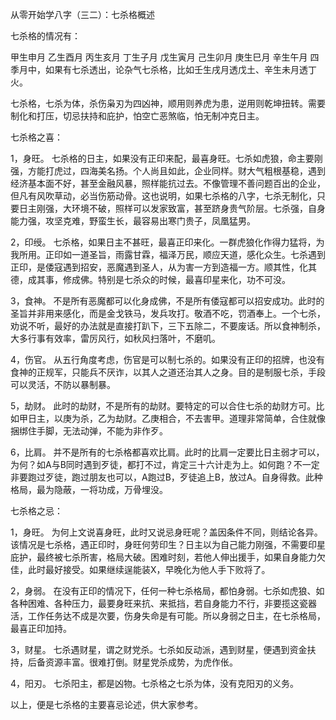 从零开始学八字（三二）：七杀格概述

七杀格的情况有：

甲生申月 乙生酉月 丙生亥月 丁生子月 戊生寅月 己生卯月 庚生巳月 辛生午月 四季月中，如果有七杀透出，论杂气七杀格，比如壬生戌月透戊土、辛生未月透丁火。

七杀格，七杀为体，杀伤枭刃为四凶神，顺用则养虎为患，逆用则乾坤扭转。需要制化和打压，切忌扶持和庇护，怕空亡恶煞临，怕无制冲克日主。

七杀格之喜：

1，身旺。 七杀格的日主，如果没有正印来配，最喜身旺。七杀如虎狼，命主要刚强，方能打虎过，四海美名扬。个人尚且如此，企业同样。财大气粗根基稳，遇到经济基本面不好，甚至金融风暴，照样能抗过去。不像管理不善问题百出的企业，但凡有风吹草动，必当伤筋动骨。这也说明，如果七杀格的八字，七杀无制化，只要日主刚强，大环境不破，照样可以发家致富，甚至跻身贵气阶层。七杀强，自身能力强，攻坚克难，野蛮生长，最容易出寒门贵子，凤凰猛男。

2，印绶。 七杀格，如果日主不甚旺，最喜正印来化。一群虎狼化作得力猛将，为我所用。正印如一道圣旨，雨露甘霖，福泽万民，顺应天道，感化众生。七杀遇到正印，是倭寇遇到招安，恶魔遇到圣人，从为害一方到造福一方。顺其性，化其德，成其事，修成佛。特别是七杀众的时候，最喜印星来化，功不可没。

3，食神。 不是所有恶魔都可以化身成佛，不是所有倭寇都可以招安成功。此时的圣旨并非用来感化，而是金戈铁马，发兵攻打。敬酒不吃，罚酒奉上。一个七杀，劝说不听，最好的办法就是直接打趴下，三下五除二，不要废话。所以食神制杀，大多行事有效率，雷厉风行，如秋风扫落叶，不磨叽。

4，伤官。 从五行角度考虑，伤官是可以制七杀的。如果没有正印的招牌，也没有食神的正规军，只能兵不厌诈，以其人之道还治其人之身。目的是制服七杀，手段可以灵活，不防以暴制暴。

5，劫财。 此时的劫财，不是所有的劫财。要特定的可以合住七杀的劫财方可。比如甲日主，以庚为杀，乙为劫财。乙庚相合，不去害甲。道理非常简单，合住就像捆绑住手脚，无法动弹，不能为非作歹。

6，比肩。 并不是所有的七杀格都喜欢比肩。此时的比肩一定要比日主弱才可以，为何？如A与B同时遇到歹徒，都打不过，肯定三十六计走为上。如何跑？不一定非要跑过歹徒，跑过朋友也可以，A跑过B，歹徒追上B，放过A。自身得救。此种格局，最为隐蔽，一将功成，万骨埋没。

七杀格之忌：

1，身旺。 为何上文说喜身旺，此时又说忌身旺呢？盖因条件不同，则结论各异。该情况是七杀格，遇正印时，身旺何劳印生？日主以为自己能力刚强，不需要印星庇护，最终被七杀所害，格局大破。困难时刻，若他人伸出援手，如果自身能力欠佳，此时最好接受。如果继续逞能装X，早晚化为他人手下败将了。

2，身弱。 在没有正印的情况下，任何一种七杀格局，都怕身弱。七杀如虎狼、如各种困难、各种压力，最要身旺来抗、来抵挡，若自身能力不行，非要揽这瓷器活，工作任务达不成是次要，伤身失命是有可能。所以身弱之日主，在七杀格局，最喜正印加持。

3，财星。 七杀遇财星，谓之财党杀。七杀如反动派，遇到财星，便遇到资金扶持，后备资源丰富。很难打倒。财星党杀成势，为虎作伥。

4，阳刃。 七杀阳主，都是凶物。七杀格之七杀为体，没有克阳刃的义务。

以上，便是七杀格的主要喜忌论述，供大家参考。

